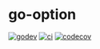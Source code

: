 
# go-option

[![godev][godev-badge]][godev-link]
[![ci][ci-badge]][ci-link]
[![codecov][codecov-badge]][codecov-link]

[godev-link]: https://pkg.go.dev/mod/github.com/auryannn/go-option
[godev-badge]: https://pkg.go.dev/badge/mod/github.com/auryannn/go-option

[ci-link]: https://github.com/auryannn/go-option/actions/workflows/ci.yml
[ci-badge]: https://img.shields.io/github/actions/workflow/status/auryannn/go-option/ci.yml

[codecov-link]: https://codecov.io/gh/auryannn/go-option
[codecov-badge]: https://img.shields.io/codecov/c/github/auryannn/go-option
